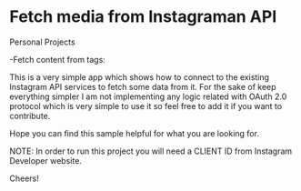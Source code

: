 Fetch media from Instagraman API
================

Personal Projects

-Fetch content from tags:

This is a very simple app which shows how to connect to the existing Instagram API services to fetch some data from it. 
For the sake of keep everything simpler I am not implementing any logic related with OAuth 2.0 protocol which is very
simple to use it so feel free to add it if you want to contribute.

Hope you can find this sample helpful for what you are looking for.

NOTE: In order to run this project you will need a CLIENT ID from Instagram Developer website.

Cheers!
